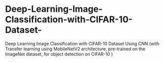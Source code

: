 # Deep-Learning-Image-Classification-with-CIFAR-10-Dataset-
Deep Learning Image Classification with CIFAR-10 Dataset Using CNN (with Transfer learning using MobileNetV2 architecture, pre-trained on the ImageNet dataset, for object detection on CIFAR-10 )
